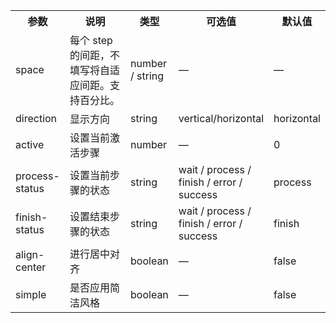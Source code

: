 <table>
  <tbody>
    <tr>
      <th  width="10%">参数</th><th width="30%">说明</th><th width="10%">类型</th><th width="30%">可选值</th><th width="15%">默认值</th>
    </tr>
    <tr>
      <td width="10%">space</td><td width="30%">每个 step 的间距，不填写将自适应间距。支持百分比。</td><td width="10%">number / string</td><td width="30%">—</td><td width="15%">—</td>
    </tr>
    <tr>
      <td width="10%">direction</td><td width="30%">显示方向</td><td width="10%">string</td><td width="30%">vertical/horizontal</td><td width="15%">horizontal</td>
    </tr>
    <tr>
      <td width="10%">active</td><td width="30%">设置当前激活步骤</td><td width="10%">number</td><td width="30%">—</td><td width="15%">0</td>
    </tr>
    <tr>
      <td width="10%">process-status</td><td width="30%">设置当前步骤的状态</td><td width="10%">string</td><td width="30%">wait / process / finish / error / success</td><td width="15%">process</td>
    </tr>
    <tr>
      <td width="10%">finish-status</td><td width="30%">设置结束步骤的状态</td><td width="10%">string</td><td width="30%">wait / process / finish / error / success</td><td width="15%">finish</td>
    </tr>
    <tr>
      <td width="10%">align-center</td><td width="30%">进行居中对齐</td><td width="10%">boolean</td><td width="30%">—</td><td width="15%">false</td>
    </tr>
    <tr>
      <td width="10%">simple</td><td width="30%">是否应用简洁风格</td><td width="10%">boolean</td><td width="30%">—</td><td width="15%">false</td>
    </tr>
  </tbody>
</table>